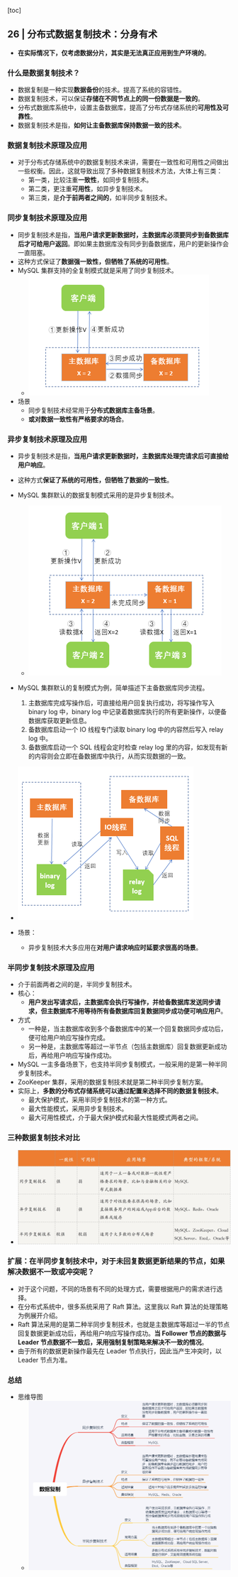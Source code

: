 [toc]

## 26 | 分布式数据复制技术：分身有术

-   **在实际情况下，仅考虑数据分片，其实是无法真正应用到生产环境的**。

### 什么是数据复制技术？

-   数据复制是一种实现**数据备份**的技术。提高了系统的容错性。
-   数据复制技术，可以保证**存储在不同节点上的同一份数据是一致的**。
-   分布式数据库系统中，设置主备数据库，提高了分布式存储系统的**可用性及可靠性**。
-   数据复制技术是指，**如何让主备数据库保持数据一致的技术**。

### 数据复制技术原理及应用

-   对于分布式存储系统中的数据复制技术来讲，需要在一致性和可用性之间做出一些权衡。因此，这就导致出现了多种数据复制技术方法，大体上有三类：
    -   第一类，比较注重**一致性**，如同步复制技术。
    -   第二类，更注重**可用性**，如异步复制技术。
    -   第三类，是**介于前两者之间的**，如半同步复制技术。

### 同步复制技术原理及应用

-   同步复制技术是指，**当用户请求更新数据时，主数据库必须要同步到备数据库后才可给用户返回**。即如果主数据库没有同步到备数据库，用户的更新操作会一直阻塞。
-   这种方式保证了**数据强一致性，但牺牲了系统的可用性**。
-   MySQL 集群支持的全复制模式就是采用了同步复制技术。
    -   ![img](imgs/2eba12801b2a5c17235b6aac569ab473.png)
-   场景
    -   同步复制技术经常用于**分布式数据库主备场景**。
    -   **或对数据一致性有严格要求的场合**。

### 异步复制技术原理及应用

-   异步复制技术是指，**当用户请求更新数据时，主数据库处理完请求后可直接给用户响应**。
-   这种方式**保证了系统的可用性，但牺牲了数据的一致性**。
-   MySQL 集群默认的数据复制模式采用的是异步复制技术。
    -   ![img](imgs/03951adcbf196584fafe178d681091ff.png)
-   MySQL 集群默认的复制模式为例，简单描述下主备数据库同步流程。
    1.  主数据库完成写操作后，可直接给用户回复执行成功，将写操作写入 binary log 中，binary log 中记录着数据库执行的所有更新操作，以便备数据库获取更新信息。
    2.  备数据库启动一个 IO 线程专门读取 binary log 中的内容然后写入 relay log 中。
    3.  备数据库启动一个 SQL 线程会定时检查 relay log 里的内容，如发现有新的内容则会立即在备数据库中执行，从而实现数据的一致。
-   ![img](imgs/b61fea8af396e21ba2e4d67527ab95ad.png)

-   场景：
    -   异步复制技术大多应用在**对用户请求响应时延要求很高的场景**。

### 半同步复制技术原理及应用

-   介于前面两者之间的是，半同步复制技术。
-   核心：
    -   **用户发出写请求后，主数据库会执行写操作，并给备数据库发送同步请求，但主数据库不用等待所有备数据库回复数据同步成功便可响应用户**。
-   方式
    -   一种是，当主数据库收到多个备数据库中的某一个回复数据同步成功后，便可给用户响应写操作完成。
    -   另一种是，主数据库等超过一半节点（包括主数据库）回复数据更新成功后，再给用户响应写操作成功。
-   MySQL 一主多备场景下，也支持半同步复制模式，一般采用的是第一种半同步复制技术。
-   ZooKeeper 集群，采用的数据复制技术就是第二种半同步复制方案。
-   实际上，**多数的分布式存储系统可以通过配置来选择不同的数据复制技术**。
    -   最大保护模式，采用半同步复制技术的第一种方式。
    -   最大性能模式，采用异步复制技术。
    -   最大可用性模式，介于最大保护模式和最大性能模式两者之间。

### 三种数据复制技术对比

-   ![img](imgs/1113ebfa8b40d4cd766a8708c7eb2ce6.jpg)

### 扩展：在半同步复制技术中，对于未回复数据更新结果的节点，如果解决数据不一致或冲突呢？

-   对于这个问题，不同的场景有不同的处理方式，需要根据用户的需求进行选择。
-   在分布式系统中，很多系统采用了 Raft 算法。这里我以 Raft 算法的处理策略为例展开介绍。
-   Raft 算法采用的是第二种半同步复制技术，也就是主数据库等超过一半的节点回复数据更新成功后，再给用户响应写操作成功。**当 Follower 节点的数据与 Leader 节点数据不一致后，采用强制复制策略来解决不一致的情况**。
-   由于所有的数据更新操作最先在 Leader 节点执行，因此当产生冲突时，以 Leader 节点为准。

### 总结

-   思维导图
    -   ![img](imgs/1912e538e3469aa5188eb3be871c97b6.png)

